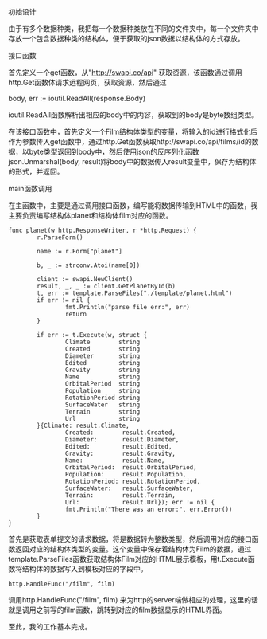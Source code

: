 
初始设计

由于有多个数据种类，我把每一个数据种类放在不同的文件夹中，每一个文件夹中存放一个包含数据种类的结构体，便于获取的json数据以结构体的方式存放。

接口函数

首先定义一个get函数，从"http://swapi.co/api" 获取资源，该函数通过调用http.Get函数体请求远程网页，获取资源，然后通过

body, err := ioutil.ReadAll(response.Body)

ioutil.ReadAll函数解析出相应的body中的内容，获取到的body是byte数组类型。

在该接口函数中，首先定义一个Film结构体类型的变量，将输入的id进行格式化后作为参数传入get函数中，通过http.Get函数获取http://swapi.co/api/films/id的数据，以byte类型返回到body中，然后使用json的反序列化函数json.Unmarshal(body, result)将body中的数据传入result变量中，保存为结构体的形式，并返回。

main函数调用

在主函数中，主要是通过调用接口函数，编写能将数据传输到HTML中的函数，我主要负责编写结构体planet和结构体film对应的函数。
```
func planet(w http.ResponseWriter, r *http.Request) {
        r.ParseForm()

        name := r.Form["planet"]

        b, _ := strconv.Atoi(name[0])

        client := swapi.NewClient()
        result, _, _ := client.GetPlanetById(b)
        t, err := template.ParseFiles("./template/planet.html")
        if err != nil {
                fmt.Println("parse file err:", err)
                return
        }

        if err := t.Execute(w, struct {
                Climate        string
                Created        string
                Diameter       string
                Edited         string
                Gravity        string
                Name           string
                OrbitalPeriod  string
                Population     string
                RotationPeriod string
                SurfaceWater   string
                Terrain        string
                Url            string
        }{Climate: result.Climate,
                Created:        result.Created,
                Diameter:       result.Diameter,
                Edited:         result.Edited,
                Gravity:        result.Gravity,
                Name:           result.Name,
                OrbitalPeriod:  result.OrbitalPeriod,
                Population:     result.Population,
                RotationPeriod: result.RotationPeriod,
                SurfaceWater:   result.SurfaceWater,
                Terrain:        result.Terrain,
                Url:            result.Url}); err != nil {
                fmt.Println("There was an error:", err.Error())
        }
}
```

首先是获取表单提交的请求数据，将是数据转为整数类型，然后调用对应的接口函数返回对应的结构体类型的变量。这个变量中保存着结构体为Film的数据，通过template.ParseFiles函数获取结构体Film对应的HTML展示模板，用t.Execute函数将结构体的数据写入到模板对应的字段中。
```
http.HandleFunc("/film", film)
```

调用http.HandleFunc("/film", film) 来为http的server端做相应的处理，这里的话就是调用之前写的film函数，跳转到对应的film数据显示的HTML界面。

至此，我的工作基本完成。
